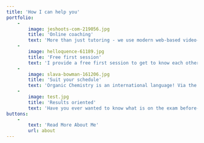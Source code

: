```yaml
---
title: 'How I can help you'
portfolio:
    -
        image: jeshoots-com-219056.jpg
        title: 'Online coaching'
        text: 'More than just tutoring - we use modern web-based video-conferencing software, making you feel quickly at home and comfortable. And you won''t even have to leave home!'
    -
        image: helloquence-61189.jpg
        title: 'Free first session'
        text: 'I provide a free first session to get to know each other, find out what your needs are and let you know what I can offer. There''s no obligations and once the ice is broken, you''re welcome to dive straight into asking your most burning question.'
    -
        image: slava-bowman-161206.jpg
        title: 'Suit your schedule'
        text: 'Organic Chemistry is an international language! Via the Web, I can coach students studying anywhere. Do you study at odd hours? Great! Timezone differences mean that I am often available outside normal working hours.'
    -
        image: test.jpg
        title: 'Results oriented'
        text: 'Have you ever wanted to know what is on the exam before-hand? Of course! I know just what your Professor is going to ask you and with my practice problems, you won''t get a nasty surprise in the exam!'
buttons:
    -
        text: 'Read More About Me'
        url: about
---
```


